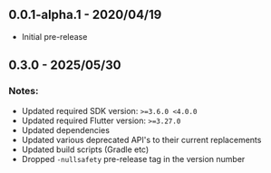 
## 0.0.1-alpha.1 - 2020/04/19

* Initial pre-release


## 0.3.0 - 2025/05/30

### Notes:
  * Updated required SDK version: `>=3.6.0 <4.0.0`
  * Updated required Flutter version: `>=3.27.0`
  * Updated dependencies
  * Updated various deprecated API's to their current replacements
  * Updated build scripts (Gradle etc)
  * Dropped `-nullsafety` pre-release tag in the version number
